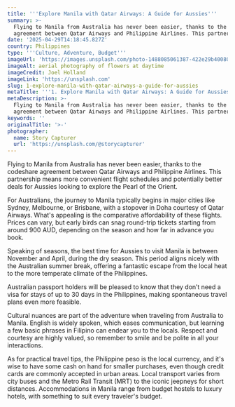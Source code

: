 ```yaml
---
title: '''Explore Manila with Qatar Airways: A Guide for Aussies'''
summary: >-
  Flying to Manila from Australia has never been easier, thanks to the codeshare
  agreement between Qatar Airways and Philippine Airlines. This partnersh...
date: '2025-04-29T14:18:45.827Z'
country: Philippines
type: '''Culture, Adventure, Budget'''
imageUrl: 'https://images.unsplash.com/photo-1488085061387-422e29b40080'
imageAlt: aerial photography of flowers at daytime
imageCredit: Joel Holland
imageLink: 'https://unsplash.com'
slug: 1-explore-manila-with-qatar-airways-a-guide-for-aussies
metaTitle: '''1. Explore Manila with Qatar Airways: A Guide for Aussies'''
metaDescription: >-
  Flying to Manila from Australia has never been easier, thanks to the codeshare
  agreement between Qatar Airways and Philippine Airlines. This partnersh...
keywords: ''
originalTitle: '>-'
photographer:
  name: Story Capturer
  url: 'https://unsplash.com/@storycapturer'
---
```







Flying to Manila from Australia has never been easier, thanks to the codeshare agreement between Qatar Airways and Philippine Airlines. This partnership means more convenient flight schedules and potentially better deals for Aussies looking to explore the Pearl of the Orient. 

For Australians, the journey to Manila typically begins in major cities like Sydney, Melbourne, or Brisbane, with a stopover in Doha courtesy of Qatar Airways. What's appealing is the comparative affordability of these flights. Prices can vary, but early birds can snag round-trip tickets starting from around 900 AUD, depending on the season and how far in advance you book.

Speaking of seasons, the best time for Aussies to visit Manila is between November and April, during the dry season. This period aligns nicely with the Australian summer break, offering a fantastic escape from the local heat to the more temperate climate of the Philippines.

Australian passport holders will be pleased to know that they don’t need a visa for stays of up to 30 days in the Philippines, making spontaneous travel plans even more feasible.

Cultural nuances are part of the adventure when traveling from Australia to Manila. English is widely spoken, which eases communication, but learning a few basic phrases in Filipino can endear you to the locals. Respect and courtesy are highly valued, so remember to smile and be polite in all your interactions.

As for practical travel tips, the Philippine peso is the local currency, and it's wise to have some cash on hand for smaller purchases, even though credit cards are commonly accepted in urban areas. Local transport varies from city buses and the Metro Rail Transit (MRT) to the iconic jeepneys for short distances. Accommodations in Manila range from budget hostels to luxury hotels, with something to suit every traveler's budget.

